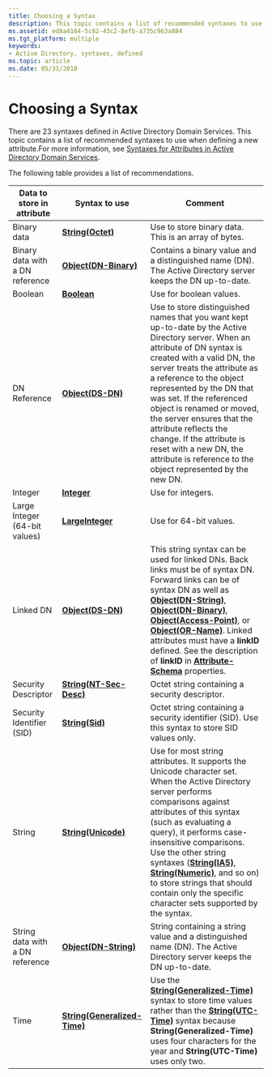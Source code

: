 ```yaml
---
title: Choosing a Syntax
description: This topic contains a list of recommended syntaxes to use when defining a new attribute.
ms.assetid: ed8a4164-5c82-43c2-8efb-a735c963a884
ms.tgt_platform: multiple
keywords:
- Active Directory, syntaxes, defined
ms.topic: article
ms.date: 05/31/2018
---
```


# Choosing a Syntax

There are 23 syntaxes defined in Active Directory Domain Services. This topic contains a list of recommended syntaxes to use when defining a new attribute.For more information, see [Syntaxes for Attributes in Active Directory Domain Services](syntaxes-for-attributes-in-active-directory-domain-services.md).

The following table provides a list of recommendations.



| Data to store in attribute      | Syntax to use                                                      | Comment                                                                                                                                                                                                                                                                                                                                                                                                                                                                                                         |
|---------------------------------|--------------------------------------------------------------------|-----------------------------------------------------------------------------------------------------------------------------------------------------------------------------------------------------------------------------------------------------------------------------------------------------------------------------------------------------------------------------------------------------------------------------------------------------------------------------------------------------------------|
| Binary data                     | [**String(Octet)**](https://msdn.microsoft.com/library/ms684451)                       | Use to store binary data. This is an array of bytes.                                                                                                                                                                                                                                                                                                                                                                                                                                                            |
| Binary data with a DN reference | [**Object(DN-Binary)**](https://msdn.microsoft.com/library/ms684429)               | Contains a binary value and a distinguished name (DN). The Active Directory server keeps the DN up-to-date.                                                                                                                                                                                                                                                                                                                                                                                                     |
| Boolean                         | [**Boolean**](https://msdn.microsoft.com/library/ms684420)                                  | Use for boolean values.                                                                                                                                                                                                                                                                                                                                                                                                                                                                                         |
| DN Reference                    | [**Object(DS-DN)**](https://msdn.microsoft.com/library/ms684431)                       | Use to store distinguished names that you want kept up-to-date by the Active Directory server. When an attribute of DN syntax is created with a valid DN, the server treats the attribute as a reference to the object represented by the DN that was set. If the referenced object is renamed or moved, the server ensures that the attribute reflects the change. If the attribute is reset with a new DN, the attribute is reference to the object represented by the new DN.                                |
| Integer                         | [**Integer**](https://msdn.microsoft.com/library/ms684425)                                  | Use for integers.                                                                                                                                                                                                                                                                                                                                                                                                                                                                                               |
| Large Integer (64-bit values)   | [**LargeInteger**](https://msdn.microsoft.com/library/ms684427)                        | Use for 64-bit values.                                                                                                                                                                                                                                                                                                                                                                                                                                                                                          |
| Linked DN                       | [**Object(DS-DN)**](https://msdn.microsoft.com/library/ms684431)                       | This string syntax can be used for linked DNs. Back links must be of syntax DN. Forward links can be of syntax DN as well as [**Object(DN-String)**](https://msdn.microsoft.com/library/ms684430), [**Object(DN-Binary)**](https://msdn.microsoft.com/library/ms684429), [**Object(Access-Point)**](https://msdn.microsoft.com/library/ms684428), or [**Object(OR-Name)**](https://msdn.microsoft.com/library/ms684432). Linked attributes must have a **linkID** defined. See the description of **linkID** in [**Attribute-Schema**](https://msdn.microsoft.com/library/ms680969) properties. |
| Security Descriptor             | [**String(NT-Sec-Desc)**](https://msdn.microsoft.com/library/ms684438)           | Octet string containing a security descriptor.                                                                                                                                                                                                                                                                                                                                                                                                                                                                  |
| Security Identifier (SID)       | [**String(Sid)**](https://msdn.microsoft.com/library/ms684453)                           | Octet string containing a security identifier (SID). Use this syntax to store SID values only.                                                                                                                                                                                                                                                                                                                                                                                                                  |
| String                          | [**String(Unicode)**](https://msdn.microsoft.com/library/ms684455)                   | Use for most string attributes. It supports the Unicode character set. When the Active Directory server performs comparisons against attributes of this syntax (such as evaluating a query), it performs case-insensitive comparisons. Use the other string syntaxes ([**String(IA5)**](https://msdn.microsoft.com/library/ms684437), [**String(Numeric)**](https://msdn.microsoft.com/library/ms684439), and so on) to store strings that should contain only the specific character sets supported by the syntax.<br/>                          |
| String data with a DN reference | [**Object(DN-String)**](https://msdn.microsoft.com/library/ms684430)               | String containing a string value and a distinguished name (DN). The Active Directory server keeps the DN up-to-date.                                                                                                                                                                                                                                                                                                                                                                                            |
| Time                            | [**String(Generalized-Time)**](https://msdn.microsoft.com/library/ms684436) | Use the [**String(Generalized-Time)**](https://msdn.microsoft.com/library/ms684436) syntax to store time values rather than the [**String(UTC-Time)**](https://msdn.microsoft.com/library/ms684456) syntax because **String(Generalized-Time)** uses four characters for the year and **String(UTC-Time)** uses only two.                                                                                                                                                                                                                 |



 

 

 





